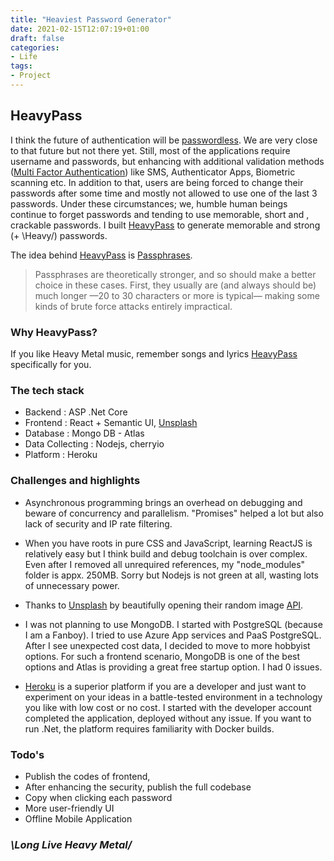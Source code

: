 ```yaml
---
title: "Heaviest Password Generator"
date: 2021-02-15T12:07:19+01:00
draft: false
categories: 
- Life
tags:
- Project
---
```


## HeavyPass

I  think the future of authentication will be [passwordless][1]. We are very close to that future but not there yet. Still, most of the applications require username and passwords, but enhancing with additional validation methods ([Multi Factor Authentication][2]) like SMS, Authenticator Apps, Biometric scanning etc. In addition to that, users are being forced to change their passwords after some time and mostly not allowed to use one of the last 3 passwords. Under these circumstances; we, humble human beings continue to forget passwords and tending to use memorable, short and , crackable passwords. I built [HeavyPass][4] to generate memorable and strong (+ \Heavy/) passwords.

The idea behind [HeavyPass][4] is [Passphrases][5]. 

> Passphrases are theoretically stronger, and so should make a better choice in these cases. First, they usually are (and always should be) much longer —20 to 30 characters or more is typical— making some kinds of brute force attacks entirely impractical. 


### Why HeavyPass?

If you like Heavy Metal music, remember songs and lyrics [HeavyPass][4] specifically for you. 


### The tech stack

- Backend : ASP .Net Core 
- Frontend : React + Semantic UI, [Unsplash][8]
- Database : Mongo DB - Atlas
- Data Collecting : Nodejs, cherryio
- Platform : Heroku

### Challenges and highlights

- Asynchronous programming brings an overhead on debugging and beware of concurrency and parallelism. "Promises" helped a lot but also lack of security and IP rate filtering. 

- When you have roots in pure CSS and JavaScript, learning ReactJS is relatively easy but I think build and debug toolchain is over complex. Even after I removed all unrequired references, my "node_modules" folder is appx. 250MB. Sorry but Nodejs is not green at all, wasting lots of unnecessary power. 

- Thanks to [Unsplash][8] by beautifully opening their random image [API][9].

- I was not planning to use MongoDB. I started with PostgreSQL (because I am a Fanboy). I tried to use Azure App services and PaaS PostgreSQL. After I see unexpected cost data, I decided to move to more hobbyist options. For such a frontend scenario, MongoDB is one of the best options and Atlas is providing a great free startup option. I had 0 issues. 

- [Heroku][10] is a superior platform if you are a developer and just want to experiment on your ideas in a battle-tested environment in a technology you like with low cost or no cost. I started with the developer account completed the application, deployed without any issue. If you want to run .Net, the platform requires familiarity with Docker builds.


### Todo's

- Publish the codes of frontend, 
- After enhancing the security, publish the full codebase
- Copy when clicking each password
- More user-friendly UI
- Offline Mobile Application


### ***\Long Live Heavy Metal/***




[1]: https://www.darkreading.com/endpoint/why-the-future-is-passwordless/d/d-id/1339530 "Future is Passwrodlesss"
[2]: https://en.wikipedia.org/wiki/Multi-factor_authentication "Multi-Factor Authentication"
[3]: https://www.goodreads.com/book/show/41793.Hackers_Painters "Hackers and Painters"
[4]: https://www.heavypass.com "HeavyPass"
[5]: https://en.wikipedia.org/wiki/Passphrase "Passphrase"
[6]: https://www.merriam-webster.com/dictionary/air%20guitar "Air Guitar"
[7]: https://en.wikipedia.org/wiki/Metallica_(album) "Metallica"
[8]: https://unsplash.com/ "Unsplash"
[9]: https://source.unsplash.com/ "Unsplash Random API"
[10]: https://heroku.com "Heroku"